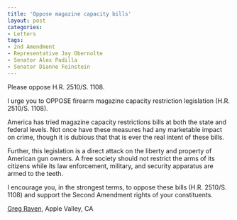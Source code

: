 ```yaml
---
title: 'Oppose magazine capacity bills'
layout: post
categories:
- Letters
tags:
- 2nd Amendment
- Representative Jay Obernolte
- Senator Alex Padilla
- Senator Dianne Feinstein
---
```


Please oppose H.R. 2510/S. 1108.

I urge you to OPPOSE firearm magazine capacity restriction legislation (H.R. 2510/S. 1108).

America has tried magazine capacity restrictions bills at both the state and federal levels. Not once have these measures had any marketable impact on crime, though it is dubious that that is ever the real intent of these bills.

Further, this legislation is a direct attack on the liberty and property of American gun owners. A free society should not restrict the arms of its citizens while its law enforcement, military, and security apparatus are armed to the teeth.

I encourage you, in the strongest terms, to oppose these bills (H.R. 2510/S. 1108) and support the Second Amendment rights of your constituents.

[Greg Raven](https://www.gregraven.org/), Apple Valley, CA